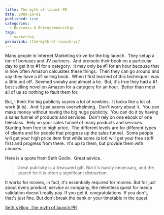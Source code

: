 ```yaml
---
title: The myth of launch PR
date: 2008-10-01
published: true
categories:
  - Business & Entrepreneurship
tags:
  - marketing
permalink: /the-myth-of-launch-pr/
---
```

Many people in Internet Marketing strive for the big launch.  They setup a ton of bonuses and JV partners.  And promote their book on a particular day to get it to #1 for a category.  It may only be #1 for an hour because that is how often Amazon calculates these things.  Then they can go around and say they have a #1 selling book.  When I first learned of this technique I was a little put off.  Seemed sneaky and almost a lie.  But, it's true they had a #1 best selling novel on Amazon for a category for an hour.  Better than most all of us so nothing to fault them for.

But, I think the big publicity scares a lot of newbies.  It looks like a lot of work (it is).  And it just seems overwhelming.  Don't worry about it.  You can make money without having the big huge publicity.  You can do it by having a sales funnel of products and services.  Don't rely on one ebook or one teleclass.  Rely on your sales funnel of many products and services.  Starting from free to high price.  The different levels are for different types of clients and for people that progress up the sales funnel.  Some people will get your high price item first while some (a lot) will get your free stuff first and progress from there.  It's up to them, but provide them with choices.

Here is a quote from Seth Godin.  Great advice.
>Great publicity is a treasured gift. But it's hardly necessary, and the search for it is often a significant distraction.

It works for movies, in fact, it's essentially required for movies. But for just about every product, service or company, the relentless quest for media validation doesn't really pay. If you get it, congratulations. If you don't, that's just fine. But don't break the bank or your timetable in the quest.

[Seth's Blog: The myth of launch PR](https://seths.blog/2008/09/the-myth-of-lau/)